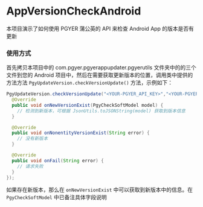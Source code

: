 # AppVersionCheckAndroid

本项目演示了如何使用 PGYER 蒲公英的 API 来检查 Android App 的版本是否有更新

### 使用方式

首先拷贝本项目中的 com.pgyer.pgyerappupdater.pgyerutils 文件夹中的的三个文件到您的 Android 项目中，然后在需要获取更新版本的位置，调用类中提供的方法方法 `PgyUpdateVersion.checkVersionUpdate()` 方法，示例如下：

```java
PgyUpdateVersion.checkVersionUpdate("<YOUR-PGYER_API_KEY>","<YOUR-PGYER_APP_KEY>","","<APP-VERSION-NAME>",new PgyCheckoutCallBack() {
  @Override
  public void onNewVersionExist(PgyCheckSoftModel model) {
    // 检测到新版本，可根据 JsonUtils.toJSONString(model) 获取到版本信息
  }

  @Override
  public void onNonentityVersionExist(String error) {
    // 没有新版本
  }

  @Override
  public void onFail(String error) {
    // 请求失败
  }
});
```

如果存在新版本，那么在 `onNewVersionExist` 中可以获取到新版本中的信息。在 `PgyCheckSoftModel` 中已备注具体字段说明
